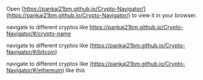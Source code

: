 
Open [https://pankaj21bm.github.io/Crypto-Navigator/](https://pankaj21bm.github.io/Crypto-Navigator/) to view it in your browser.

navigate to different cryptos like https://pankaj21bm.github.io/Crypto-Navigator/#/crypto-name

navigate to different cryptos like (https://pankaj21bm.github.io/Crypto-Navigator/#/bitcoin)

navigate to different cryptos like (https://pankaj21bm.github.io/Crypto-Navigator/#/ethereum)  like this



